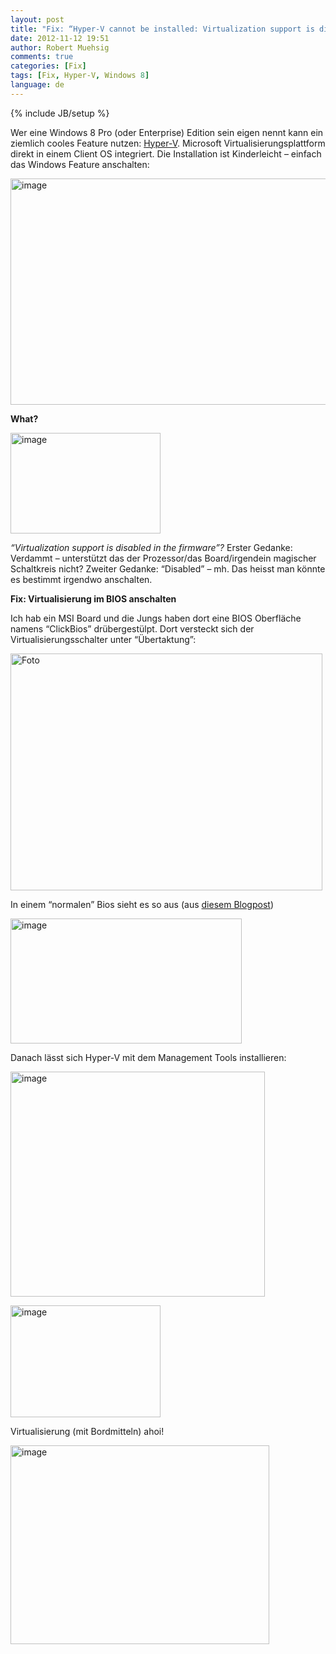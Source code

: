 ```yaml
---
layout: post
title: "Fix: “Hyper-V cannot be installed: Virtualization support is disabled in the firmware.”"
date: 2012-11-12 19:51
author: Robert Muehsig
comments: true
categories: [Fix]
tags: [Fix, Hyper-V, Windows 8]
language: de
---
```

{% include JB/setup %}
<p>Wer eine Windows 8 Pro (oder Enterprise) Edition sein eigen nennt kann ein ziemlich cooles Feature nutzen: <a href="http://technet.microsoft.com/en-us/library/hh857623.aspx" target="_blank">Hyper-V</a>. Microsoft Virtualisierungsplattform direkt in einem Client OS integriert. Die Installation ist Kinderleicht – einfach das Windows Feature anschalten: </p> <p><a href="{{BASE_PATH}}/assets/wp-images-de/image1645.png"><img title="image" style="border-left-width: 0px; border-right-width: 0px; border-bottom-width: 0px; display: inline; border-top-width: 0px" border="0" alt="image" src="{{BASE_PATH}}/assets/wp-images-de/image_thumb804.png" width="511" height="362"></a></p> <p><strong>What?</strong></p> <p><a href="{{BASE_PATH}}/assets/wp-images-de/image1646.png"><img title="image" style="border-top: 0px; border-right: 0px; border-bottom: 0px; border-left: 0px; display: inline" border="0" alt="image" src="{{BASE_PATH}}/assets/wp-images-de/image_thumb805.png" width="240" height="161"></a> </p> <p><em>“Virtualization support is disabled in the firmware”?</em> Erster Gedanke: Verdammt – unterstützt das der Prozessor/das Board/irgendein magischer Schaltkreis nicht? Zweiter Gedanke: “Disabled” – mh. Das heisst man könnte es bestimmt irgendwo anschalten.</p> <p><strong>Fix: Virtualisierung im BIOS anschalten</strong></p> <p>Ich hab ein MSI Board und die Jungs haben dort eine BIOS Oberfläche namens “ClickBios” drübergestülpt. Dort versteckt sich der Virtualisierungsschalter unter “Übertaktung”:</p> <p><a href="{{BASE_PATH}}/assets/wp-images-de/Foto.jpg"><img title="Foto" style="border-top: 0px; border-right: 0px; border-bottom: 0px; border-left: 0px; display: inline" border="0" alt="Foto" src="{{BASE_PATH}}/assets/wp-images-de/Foto_thumb.jpg" width="499" height="379"></a> </p> <p>In einem “normalen” Bios sieht es so aus (aus <a href="http://noelarlante.com/how-to-install-hyper-v-in-windows-8-pro-and-lenovo-w530/" target="_blank">diesem Blogpost</a>)</p> <p><a href="{{BASE_PATH}}/assets/wp-images-de/image1647.png"><img title="image" style="border-top: 0px; border-right: 0px; border-bottom: 0px; border-left: 0px; display: inline" border="0" alt="image" src="{{BASE_PATH}}/assets/wp-images-de/image_thumb806.png" width="370" height="200"></a> </p> <p>Danach lässt sich Hyper-V mit dem Management Tools installieren:</p> <p><a href="{{BASE_PATH}}/assets/wp-images-de/image1648.png"><img title="image" style="border-top: 0px; border-right: 0px; border-bottom: 0px; border-left: 0px; display: inline" border="0" alt="image" src="{{BASE_PATH}}/assets/wp-images-de/image_thumb807.png" width="407" height="360"></a> </p> <p><a href="{{BASE_PATH}}/assets/wp-images-de/image1649.png"><img title="image" style="border-top: 0px; border-right: 0px; border-bottom: 0px; border-left: 0px; display: inline" border="0" alt="image" src="{{BASE_PATH}}/assets/wp-images-de/image_thumb808.png" width="240" height="179"></a> </p> <p>Virtualisierung (mit Bordmitteln) ahoi!</p> <p><a href="{{BASE_PATH}}/assets/wp-images-de/image1650.png"><img title="image" style="border-top: 0px; border-right: 0px; border-bottom: 0px; border-left: 0px; display: inline" border="0" alt="image" src="{{BASE_PATH}}/assets/wp-images-de/image_thumb809.png" width="414" height="318"></a></p>
